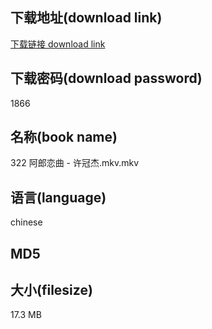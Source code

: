 ## 下载地址(download link)
[下载链接 download link](https://voluble-croquembouche-d321dc.netlify.app/?s=322+%E9%98%BF%E9%83%8E%E6%81%8B%E6%9B%B2+-+%E8%AE%B8%E5%86%A0%E6%9D%B0.mkv)

## 下载密码(download password)
1866

## 名称(book name)
322 阿郎恋曲 - 许冠杰.mkv.mkv

## 语言(language)
chinese

## MD5


## 大小(filesize)
17.3 MB
